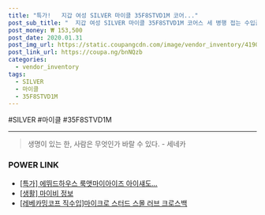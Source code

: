 ```yaml
--- 
title: "특가!   지갑 여성 SILVER 마이클 35F8STVD1M 코어..." 
post_sub_title: "  지갑 여성 SILVER 마이클 35F8STVD1M 코어스 세 병행 접는 수입품" 
post_money: ₩ 153,500 
post_date: 2020.01.31 
post_img_url: https://static.coupangcdn.com/image/vendor_inventory/4190/ab086e168ec48e39f64ea6e4febdf8d2c6619771e4beb2392a09e52feb89.jpg 
post_link_url: https://coupa.ng/bnNQzb 
categories: 
  - vendor_inventory 
tags: 
  - SILVER 
  - 마이클 
  - 35F8STVD1M 
--- 
```

  #SILVER #마이클 #35F8STVD1M 
<hr> 

> 생명이 있는 한, 사람은 무엇인가 바랄 수 있다. - 세네카 


### POWER LINK

* <a href="https://blog.naver.com/santokki14/221791972356" target="_blank">[특가] 에뛰드하우스 룩앳마이아이즈 아이섀도...</a>
* <a href="https://blog.naver.com/sakai111/221770171883" target="_blank"> [생활] 마이비 정보 </a>
* <a href="https://blog.naver.com/sakai111/221784303293" target="_blank">[레베카밍코프 직수입]마이크로 스터드 스몰 러브 크로스백</a>
